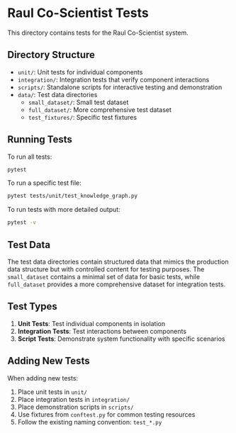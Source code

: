 # Raul Co-Scientist Tests

This directory contains tests for the Raul Co-Scientist system.

## Directory Structure

- `unit/`: Unit tests for individual components
- `integration/`: Integration tests that verify component interactions
- `scripts/`: Standalone scripts for interactive testing and demonstration
- `data/`: Test data directories
  - `small_dataset/`: Small test dataset
  - `full_dataset/`: More comprehensive test dataset
  - `test_fixtures/`: Specific test fixtures

## Running Tests

To run all tests:

```bash
pytest
```

To run a specific test file:

```bash
pytest tests/unit/test_knowledge_graph.py
```

To run tests with more detailed output:

```bash
pytest -v
```

## Test Data

The test data directories contain structured data that mimics the production data structure but with controlled content for testing purposes. The `small_dataset` contains a minimal set of data for basic tests, while `full_dataset` provides a more comprehensive dataset for integration tests.

## Test Types

1. **Unit Tests**: Test individual components in isolation
2. **Integration Tests**: Test interactions between components
3. **Script Tests**: Demonstrate system functionality with specific scenarios

## Adding New Tests

When adding new tests:

1. Place unit tests in `unit/`
2. Place integration tests in `integration/`
3. Place demonstration scripts in `scripts/`
4. Use fixtures from `conftest.py` for common testing resources
5. Follow the existing naming convention: `test_*.py`